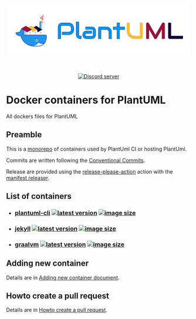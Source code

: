 <div align="center">
	<br />
	<p>
		<a href="https://discord.js.org"><img src="./.github/banner.png" alt="PlantUML Docker" /></a>
	</p>
	<br />
	<p>
		<a href="https://discord.gg/sXhzexAQGh"><img src="https://img.shields.io/discord/1083727021328306236?color=5865F2&logo=discord&logoColor=white" alt="Discord server" /></a>
    </p>
</div>

# Docker containers for PlantUML
All dockers files for PlantUML

## Preamble

This is a [monorepo](https://github.com/joelparkerhenderson/monorepo-vs-polyrepo) of containers used by PlantUml CI or hosting PlantUml.

Commits are written following the 
[Conventional Commits](https://www.conventionalcommits.org/en/v1.0.0/).

Release are provided using the [release-please-action](https://github.com/google-github-actions/release-please-action) action with the [manifest releaser](https://github.com/googleapis/release-please/blob/main/docs/manifest-releaser.md).

## List of containers

- ### [plantuml-cli](plantuml-cli/README.md) [![latest version][plantuml-cli-badge-latest-version]][plantuml-cli-package-url] [![image size][plantuml-cli-badge-image-size]][plantuml-cli-package-url]

[plantuml-cli-badge-latest-version]: https://ghcr-badge.egpl.dev/plantuml/docker/plantuml-cli/latest_tag?trim=major&label=version
[plantuml-cli-badge-image-size]: https://ghcr-badge.egpl.dev/plantuml/docker/plantuml-cli/size?trim=major&label=size
[plantuml-cli-package-url]: https://github.com/plantuml/docker/pkgs/container/docker%2Fplantuml-cli

- ### [jekyll](jekyll/README.md) [![latest version][jekyll-badge-latest-version]][jekyll-package-url] [![image size][jekyll-badge-image-size]][jekyll-package-url]

[jekyll-badge-latest-version]: https://ghcr-badge.egpl.dev/plantuml/docker/jekyll/latest_tag?trim=major&label=version
[jekyll-badge-image-size]: https://ghcr-badge.egpl.dev/plantuml/docker/jekyll/size?trim=major&label=size
[jekyll-package-url]: https://github.com/plantuml/docker/pkgs/container/docker%2Fjekyll

- ### [graalvm](graalvm/README.md) [![latest version][graalvm-badge-latest-version]][graalvm-package-url] [![image size][graalvm-badge-image-size]][graalvm-package-url]

[graalvm-badge-latest-version]: https://ghcr-badge.egpl.dev/plantuml/docker/graalvm/latest_tag?trim=major&label=version
[graalvm-badge-image-size]: https://ghcr-badge.egpl.dev/plantuml/docker/graalvm/size?trim=major&label=size
[graalvm-package-url]: https://github.com/plantuml/docker/pkgs/container/docker%2Fgraalvm

## Adding new container

Details are in [Adding new container document](docs/adding-new-container.md).

## Howto create a pull request

Details are in [Howto create a pull request](docs/howto-create-a-pull-request.md).
